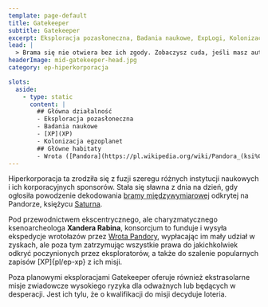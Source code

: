 ```yaml
---
template: page-default
title: Gatekeeper
subtitle: Gatekeeper
excerpt: Eksploracja pozasłoneczna, Badania naukowe, ExpLogi, Kolonizacja egzoplanet
lead: |
  > Brama się nie otwiera bez ich zgody. Zobaczysz cuda, jeśli masz autoryzację. Albo wrócisz jako paczka z nową nazwą pliku i brakującą pamięcią. Jedno i drugie kosztuje.
headerImage: mid-gatekeeper-head.jpg
category: ep-hiperkorporacja

slots:
  aside:
    - type: static
      content: |
        ## Główna działalność
        - Eksploracja pozasłoneczna
        - Badania naukowe
        - [XP](XP)
        - Kolonizacja egzoplanet
        ## Główne habitaty
        - Wrota ([Pandora](https://pl.wikipedia.org/wiki/Pandora_(ksi%C4%99%C5%BCyc)), księżyc [Saturna](#)), 
---
```

Hiperkorporacja ta zrodziła się z fuzji szeregu różnych instytucji naukowych i ich korporacyjnych sponsorów. Stała się sławna z dnia na dzień, gdy ogłosiła powodzenie dekodowania [bramy międzywymiarowej](#) odkrytej na Pandorze, księżycu [Saturna](#).

Pod przewodnictwem ekscentrycznego, ale charyzmatycznego ksenoarcheologa **Xandera Rabina**, konsorcjum to funduje i wysyła ekspedycje wrotołazów przez [Wrota Pandory](#), wypłacając im mały udział w zyskach, ale poza tym zatrzymując wszystkie prawa do jakichkolwiek odkryć poczynionych przez eksploratorów, a także do szalenie popularnych zapisów [XP]{pl/ep-xp} z ich misji.

Poza planowymi eksploracjami Gatekeeper oferuje również ekstrasolarne misje zwiadowcze wysokiego ryzyka dla odważnych lub będących w desperacji. Jest ich tylu, że o kwalifikacji do misji decyduje loteria.
